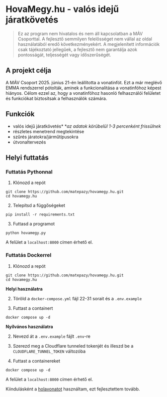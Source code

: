 # HovaMegy.hu - valós idejű járatkövetés

> Ez az program nem hivatalos és nem áll kapcsolatban a MÁV Csoporttal. A fejlesztő semmilyen felelősséget nem vállal az oldal használatából eredő következményekért. A megjelenített információk csak tájékoztató jellegűek, a fejlesztő nem garantálja azok pontosságát, teljességét vagy időszerűségét.

## A projekt célja
A MÁV Csoport 2025. június 21-én leállította a vonatinfót. Ezt a már meglévő EMMA rendszerrel pótolták, aminek a funkcionalitása a vonatinfóhoz képest hiányos.
Célom ezzel az, hogy a vonatinfóhoz hasonló felhasználói felületet és funkciókat biztosítsak a felhasználók számára.

## Funkciók
- valós idejű járatkövetés*
**az adatok körübelül 1-3 percenként frissülnek*
- részletes menetrend megtekintése
- szűrés járatokra/járműtípusokra
- útvonaltervezés



## Helyi futtatás
### Futtatás Pythonnal
1. Klónozd a repót
```
git clone https://github.com/matepazy/hovamegy.hu.git
cd hovamegy.hu
```
2. Telepítsd a függőségeket
```
pip install -r requirements.txt
```

3. Futtasd a programot
```
python hovamegy.py
```

A felület a `localhost:8000` címen érhető el.


### Futtatás Dockerrel
1. Klónozd a repót
```
git clone https://github.com/matepazy/hovamegy.hu.git
cd hovamegy.hu
```

**Helyi használatra**

2. Töröld a `docker-compose.yml` fájl 22-31 sorait és a `.env.example`


3. Futtast a containert
```
docker compose up -d
```

**Nyílvános használatra**

2. Nevezd át a `.env.example` fájlt `.env`-re

3. Szerezd meg a Cloudflare tunneled tokenjét és illeszd be a `CLOUDFLARE_TUNNEL_TOKEN` változóba

4. Futtast a containereket
```
docker compose up -d
```

A felület a `localhost:8000` címen érhető el.


Kiindulásként a [holavonatot](https://gitlab.com/holavonat1/holavonat-web) használtam, ezt fejlesztettem tovább.
